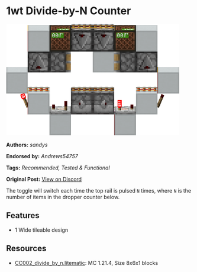 # 1wt Divide-by-N Counter
<img alt="image.png" src="images/image.png?raw=1" height="300px">

**Authors:** *sandys*

**Endorsed by:** *Andrews54757*

**Tags:** *Recommended, Tested & Functional*

**Original Post:** [View on Discord](https://discord.com/channels/1375556143186837695/1388179613578170568)

The toggle will switch each time the top rail is pulsed `N` times, where `N` is the number of items in the dropper counter below.

## Features
- 1 Wide tileable design

## Resources
- [CC002_divide_by_n.litematic](attachments/CC002_divide_by_n.litematic): MC 1.21.4, Size 8x6x1 blocks
